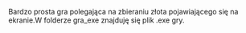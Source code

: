 Bardzo prosta gra polegająca na zbieraniu złota pojawiającego się na ekranie.W folderze gra_exe znajduję się plik .exe gry.
